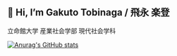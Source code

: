 ## 👋 Hi, I’m Gakuto Tobinaga / 飛永 楽登
立命館大学 産業社会学部 現代社会学科
<!---
GakutoTobinaga/GakutoTobinaga is a ✨ special ✨ repository because its `README.md` (this file) appears on your GitHub profile.
You can click the Preview link to take a look at your changes.
--->
[![Anurag's GitHub stats](https://github-readme-stats.vercel.app/api?username=GakutoTobinaga)](https://github.com/anuraghazra/github-readme-stats)
